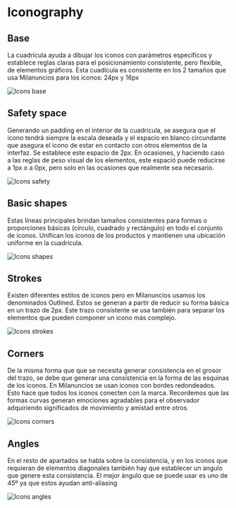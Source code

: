 # Iconography

## Base

La cuadrícula ayuda a dibujar los iconos con parámetros específicos y establece reglas claras para el posicionamiento consistente, pero flexible, de elementos gráficos. Esta cuadícula es consistente en los 2 tamaños que usa Milanuncios para los iconos: 24px y 16px

![Icons base](https://github.com/turolopezsanabria/DesignOps-Playbook/blob/master/ASSETS/icons-base.png)

## Safety space

Generando un padding en el interior de la cuadrícula, se asegura que el icono tendrá siempre la escala deseada y el espacio en blanco circundante que asegura el icono de estar en contacto con otros elementos de la interfaz. Se establece este espacio de 2px. En ocasiones, y haciendo caso a las reglas de peso visual de los elementos, este espació puede reducirse a 1px o a 0px, pero solo en las ocasiones que realmente sea necesario.

![Icons safety](https://github.com/turolopezsanabria/DesignOps-Playbook/blob/master/ASSETS/icons-safety.png)

## Basic shapes

Estas líneas principales brindan tamaños consistentes para formas o proporciones básicas (círculo, cuadrado y rectángulo) en todo el conjunto de iconos. Unifican los iconos de los productos y mantienen una ubicación uniforme en la cuadrícula.

![Icons shapes](https://github.com/turolopezsanabria/DesignOps-Playbook/blob/master/ASSETS/icons-shapes.png)

## Strokes

Existen diferentes estilos de iconos pero en Milanuncios usamos los denominados Outlined. Estos se generan a partir de reducir su forma básica en un trazo de 2px. Este trazo consistente se usa también para separar los elementos que pueden componer un icono más complejo.

![Icons strokes](https://github.com/turolopezsanabria/DesignOps-Playbook/blob/master/ASSETS/icons-strokes.png)

## Corners

De la misma forma que que se necesita generar consistencia en el grosor del trazo, se debe que generar una consistencia en la forma de las esquinas de los iconos. En Milanuncios se usan iconos con bordes redondeados. Esto hace que todos los iconos conecten con la marca. Recordemos  que las formas curvas generan emociones agradables para el observador adquiriendo significados de movimiento y amistad entre otros.

![Icons corners](https://github.com/turolopezsanabria/DesignOps-Playbook/blob/master/ASSETS/icons-corners.png)

## Angles

En el resto de apartados se habla sobre la consistencia, y en los iconos que requieran de elementos diagonales también hay que establecer un angulo que genere esta consistencia. El mejor ángulo que se puede usar es uno de 45º ya que estos ayudan anti-aliasing

![Icons angles](https://github.com/turolopezsanabria/DesignOps-Playbook/blob/master/ASSETS/icons-angles.png)